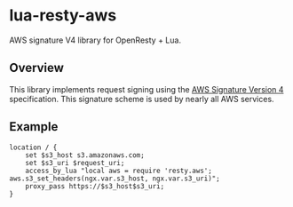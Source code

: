 # lua-resty-aws

AWS signature V4 library for OpenResty + Lua.

## Overview

This library implements request signing using the [AWS Signature
Version 4][aws4] specification. This signature scheme is used by
nearly all AWS services.

## Example

```nginx
location / {
    set $s3_host s3.amazonaws.com;
    set $s3_uri $request_uri;
    access_by_lua "local aws = require 'resty.aws'; aws.s3_set_headers(ngx.var.s3_host, ngx.var.s3_uri)";
    proxy_pass https://$s3_host$s3_uri;
}
```

[aws4]: http://docs.aws.amazon.com/general/latest/gr/signature-version-4.html
